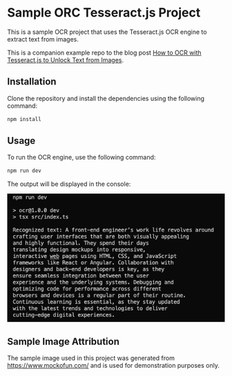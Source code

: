 # Sample ORC Tesseract.js Project

This is a sample OCR project that uses the Tesseract.js OCR engine to extract text from images.

This is a companion example repo to the blog post [How to OCR with Tesseract.js to Unlock Text from Images](https://www.timsanteford.com/posts/how-to-ocr-with-tesseract-js-to-unlock-text-from-images/).

## Installation

Clone the repository and install the dependencies using the following command:

```bash
npm install
```

## Usage

To run the OCR engine, use the following command:

```bash
npm run dev
```

The output will be displayed in the console:

![alt text](images/readme_image1.png)

## Sample Image Attribution

The sample image used in this project was generated from https://www.mockofun.com/ and is used for demonstration purposes only.
